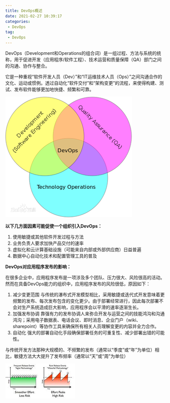 ```yaml
---
title: DevOps概述
date: 2021-02-27 10:39:17
categories:
 - DevOps
tag:
 - DevOps
---
```


DevOps（Development和Operations的组合词）是一组过程、方法与系统的统称，用于促进开发（应用程序/软件工程）、技术运营和质量保障（QA）部门之间的沟通、协作与整合。

它是一种重视“软件开发人员（Dev）”和“IT运维技术人员（Ops）”之间沟通合作的文化、运动或惯例。透过自动化“软件交付”和“架构变更”的流程，来使得构建、测试、发布软件能够更加地快捷、频繁和可靠。

![DevOps](../assets/images/0b55b319ebc4b745dfdcdd5acdfc1e178a821535.webp)

**以下几方面因素可能促使一个组织引入DevOps：**

1. 使用敏捷或其他软件开发过程与方法
2. 业务负责人要求加快产品交付的速率
3. 虚拟化和云计算基础设施（可能来自内部或外部供应商）日益普遍
4. 数据中心自动化技术和配置管理工具的普及

**DevOps对应用程序发布的影响：**

在很多企业中，应用程序发布是一项涉及多个团队、压力很大、风险很高的活动。然而在具备DevOps能力的组织中，应用程序发布的风险很低，原因如下：

1. 减少变更范围
与传统的瀑布式开发模型相比，采用敏捷或迭代式开发意味着更频繁的发布、每次发布包含的变化更少。由于部署经常进行，因此每次部署不会对生产系统造成巨大影响，应用程序会以平滑的速率逐渐生长。
2. 加强发布协调
靠强有力的发布协调人来弥合开发与运营之间的技能鸿沟和沟通鸿沟；采用电子数据表、电话会议、即时消息、企业门户（wiki、sharepoint）等协作工具来确保所有相关人员理解变更的内容并全力合作。
3. 自动化
强大的部署自动化手段确保部署任务的可重复性、减少部署出错的可能性。

与传统开发方法那种大规模的、不频繁的发布（通常以“季度”或“年”为单位）相比，敏捷方法大大提升了发布频率（通常以“天”或“周”为单位）

![agile development](../assets/images/730e0cf3d7ca7bcb595f1d6bbe096b63f624a84a.webp)

